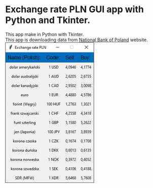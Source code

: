 # Exchange rate PLN GUI app with Python and Tkinter.
This app make in Python with Tkinter.  
This app is downloading data from [National Bank of Poland](https://www.nbp.pl/home.aspx?f=/kursy/kursyc.html) website.  
![](images/app.png)
